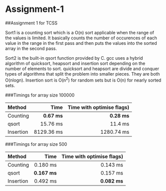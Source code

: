 # Assignment-1
##Assignment 1 for TCSS

Sort1 is a counting sort which is a O(n) sort applicable when the range of the values is limited. It basically counts the number of occurences of each value in the range in the first pass and then puts the values into the sorted array in the second pass.

Sort2 is the built-in qsort function provided by C. gcc uses a hybrid algorithm of quicksort, heapsort and insertion sort depending on the number of elements to sort. quicksort and heapsort are divide and conquer types of algorithms that split the problem into smaller pieces. They are both O(nlogn). Insertion sort is O(n<sup>2</sup>) for random sets but is O(n) for nearly sorted sets.

###Timings for array size 100000

Method | Time | Time with optimise flags)
:--- | ---: | ---: 
Counting |<B>0.67 ms | <B>0.28 ms
qsort |15.76 ms | 11.4 ms
Insertion |8129.36 ms | 1280.74 ms

###Timings for array size 500

Method | Time | Time with optimise flags)
:--- | ---: | ---: 
Counting |0.180 ms | 0.143 ms
qsort |<B>0.167 ms | 0.157 ms
Insertion |0.492 ms | <B>0.082 ms
